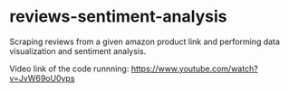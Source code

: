 # reviews-sentiment-analysis

Scraping reviews from a given amazon product link and performing data visualization and sentiment analysis.


Video link of the code runnning: https://www.youtube.com/watch?v=JvW69oU0yps
